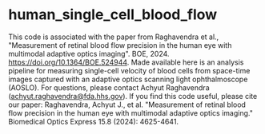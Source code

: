 # human_single_cell_blood_flow

This code is associated with the paper from Raghavendra et al., "Measurement of retinal blood flow precision in the human eye with multimodal adaptive optics imaging". BOE, 2024. https://doi.org/10.1364/BOE.524944. Made available here is an analysis pipeline for measuring single-cell velocity of blood cells from space-time images captured with an adaptive optics scanning light ophthalmoscope (AOSLO). For questions, please contact Achyut Raghavendra (achyut.raghavendra@fda.hhs.gov). If you find this code useful, please cite our paper: Raghavendra, Achyut J., et al. "Measurement of retinal blood flow precision in the human eye with multimodal adaptive optics imaging." Biomedical Optics Express 15.8 (2024): 4625-4641.
